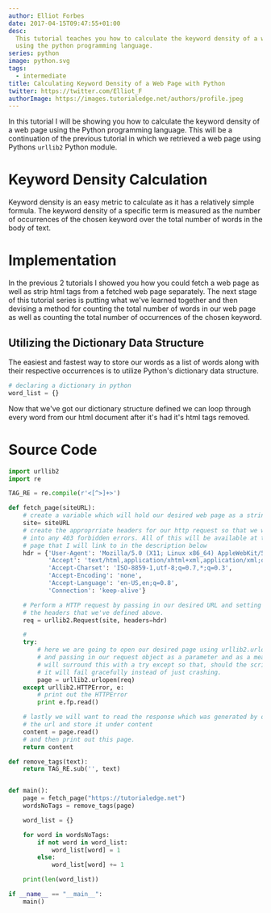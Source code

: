 ```yaml
---
author: Elliot Forbes
date: 2017-04-15T09:47:55+01:00
desc:
  This tutorial teaches you how to calculate the keyword density of a web page
  using the python programming language.
series: python
image: python.svg
tags:
  - intermediate
title: Calculating Keyword Density of a Web Page with Python
twitter: https://twitter.com/Elliot_F
authorImage: https://images.tutorialedge.net/authors/profile.jpeg
---
```


In this tutorial I will be showing you how to calculate the keyword density of a
web page using the Python programming language. This will be a continuation of
the previous tutorial in which we retrieved a web page using Pythons `urllib2`
Python module.

# Keyword Density Calculation

<p>Keyword density is an easy metric to calculate as it has a relatively simple formula. The keyword density of a specific term is measured as the number of occurrences of the chosen keyword over the total number of words in the body of text.</p>

# Implementation

<p>In the previous 2 tutorials I showed you how you could fetch a web page as well as strip html tags from a fetched web page separately. The next stage of this tutorial series is putting what we've learned together and then devising a method for counting the total number of words in our web page as well as counting the total number of occurrences of the chosen keyword.</p>

## Utilizing the Dictionary Data Structure

<p>The easiest and fastest way to store our words as a list of words along with their respective occurrences is to utilize Python's dictionary data structure. </p>

```py
# declaring a dictionary in python
word_list = {}
```

<p>Now that we've got our dictionary structure defined we can loop through every word from our html document after it's had it's html tags removed.</p>

# Source Code

```py
import urllib2
import re

TAG_RE = re.compile(r'<[^>]+>')

def fetch_page(siteURL):
    # create a variable which will hold our desired web page as a string
    site= siteURL
    # create the approprriate headers for our http request so that we wont run
    # into any 403 forbidden errors. All of this will be available at the tutorial
    # page that I will link to in the description below
    hdr = {'User-Agent': 'Mozilla/5.0 (X11; Linux x86_64) AppleWebKit/537.11 (KHTML, like Gecko) Chrome/23.0.1271.64 Safari/537.11',
           'Accept': 'text/html,application/xhtml+xml,application/xml;q=0.9,*/*;q=0.8',
           'Accept-Charset': 'ISO-8859-1,utf-8;q=0.7,*;q=0.3',
           'Accept-Encoding': 'none',
           'Accept-Language': 'en-US,en;q=0.8',
           'Connection': 'keep-alive'}

    # Perform a HTTP request by passing in our desired URL and setting our headers to equal
    # the headers that we've defined above.
    req = urllib2.Request(site, headers=hdr)

    #
    try:
        # here we are going to open our desired page using urllib2.urlopen
        # and passing in our request object as a parameter and as a means of protection we
        # will surround this with a try except so that, should the script run into any errors
        # it will fail gracefully instead of just crashing.
        page = urllib2.urlopen(req)
    except urllib2.HTTPError, e:
        # print out the HTTPError
        print e.fp.read()

    # lastly we will want to read the response which was generated by opening
    # the url and store it under content
    content = page.read()
    # and then print out this page.
    return content

def remove_tags(text):
    return TAG_RE.sub('', text)


def main():
    page = fetch_page("https://tutorialedge.net")
    wordsNoTags = remove_tags(page)

    word_list = {}

    for word in wordsNoTags:
        if not word in word_list:
            word_list[word] = 1
        else:
            word_list[word] += 1

    print(len(word_list))

if __name__ == "__main__":
    main()
```
